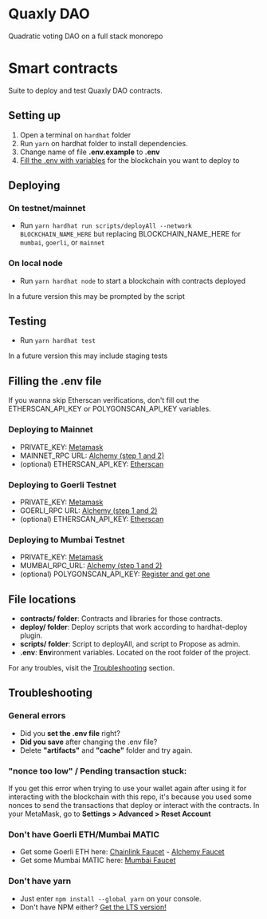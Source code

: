 # Quaxly DAO

Quadratic voting DAO on a full stack monorepo

# Smart contracts

Suite to deploy and test Quaxly DAO contracts.

## Setting up

1. Open a terminal on `hardhat` folder
2. Run `yarn` on hardhat folder to install dependencies.
3. Change name of file **.env.example** to **.env**
4. [Fill the .env with variables](#filling-the-env-file) for the blockchain you want to deploy to

## Deploying

### On testnet/mainnet

- Run `yarn hardhat run scripts/deployAll --network BLOCKCHAIN_NAME_HERE` but replacing BLOCKCHAIN_NAME_HERE for `mumbai`, `goerli`, or `mainnet`

### On local node

- Run `yarn hardhat node` to start a blockchain with contracts deployed

In a future version this may be prompted by the script

## Testing

- Run `yarn hardhat test`

In a future version this may include staging tests

## Filling the .env file

If you wanna skip Etherscan verifications, don't fill out the ETHERSCAN_API_KEY or POLYGONSCAN_API_KEY variables.

### Deploying to Mainnet

- PRIVATE_KEY: [Metamask](https://metamask.zendesk.com/hc/en-us/articles/360015289632-How-to-export-an-account-s-private-key)
- MAINNET_RPC URL: [Alchemy (step 1 and 2)](https://www.alchemy.com/overviews/private-rpc-endpoint)
- (optional) ETHERSCAN_API_KEY: [Etherscan](https://info.etherscan.com/api-keys/)

### Deploying to Goerli Testnet

- PRIVATE_KEY: [Metamask](https://metamask.zendesk.com/hc/en-us/articles/)
- GOERLI_RPC URL: [Alchemy (step 1 and 2)](https://www.alchemy.com/overviews/private-rpc-endpoint)
- (optional) ETHERSCAN_API_KEY: [Etherscan](https://info.etherscan.com/api-keys/)

### Deploying to Mumbai Testnet

- PRIVATE_KEY: [Metamask](https://metamask.zendesk.com/hc/en-us/articles/)
- MUMBAI_RPC_URL: [Alchemy (step 1 and 2)](https://www.alchemy.com/overviews/private-rpc-endpoint)
- (optional) POLYGONSCAN_API_KEY: [Register and get one](https://polygonscan.com/apis)

## File locations

- **contracts/ folder**: Contracts and libraries for those contracts.
- **deploy/ folder**: Deploy scripts that work according to hardhat-deploy plugin.
- **scripts/ folder**: Script to deployAll, and script to Propose as admin.
- **.env**: **Env**ironment variables. Located on the root folder of the project.

For any troubles, visit the [Troubleshooting](#troubleshooting) section.

## Troubleshooting

### General errors

- Did you **set the .env file** right?
- **Did you save** after changing the .env file?
- Delete **"artifacts"** and **"cache"** folder and try again.

### "nonce too low" / Pending transaction stuck:

If you get this error when trying to use your wallet again after using it for interacting with the blockchain with this repo, it's because you used some nonces to send the transactions that deploy or interact with the contracts. In your MetaMask, go to **Settings > Advanced > Reset Account**

### Don't have Goerli ETH/Mumbai MATIC

- Get some Goerli ETH here: [Chainlink Faucet](https://faucets.chain.link/) - [Alchemy Faucet](https://goerlifaucet.com/)
- Get some Mumbai MATIC here: [Mumbai Faucet](https://mumbaifaucet.com/)

### Don't have yarn

- Just enter `npm install --global yarn` on your console.
- Don't have NPM either? [Get the LTS version!](https://nodejs.org/en/download/)

